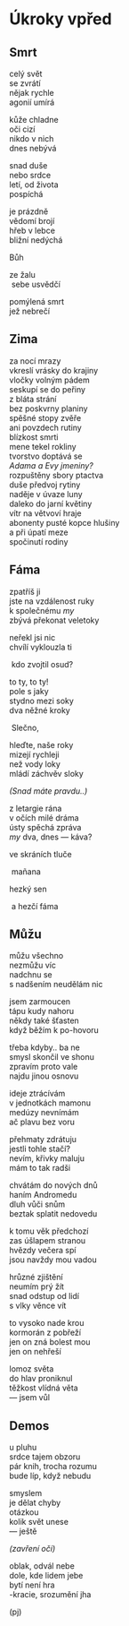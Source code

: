 Úkroky vpřed
============


Smrt
----

celý svět  
se zvrátí  
nějak rychle  
agonií umírá

kůže chladne  
oči cizí  
nikdo v nich  
dnes nebývá

snad duše  
nebo srdce  
letí, od života  
pospíchá

je prázdně  
vědomí brojí  
hřeb v lebce  
bližní nedýchá

Bůh

ze žalu  
&nbsp;sebe usvědčí

pomýlená smrt  
jež nebrečí


Zima
----

za nocí mrazy  
vkreslí vrásky do krajiny  
vločky volným pádem  
seskupí se do peřiny  
z bláta strání  
bez poskvrny planiny  
spěšné stopy zvěře  
ani povzdech rutiny  
blízkost smrti  
mene tekel rokliny  
tvorstvo doptává se  
*Adama a Evy jmeniny?*  
rozpuštěny sbory ptactva  
duše předvoj rytiny  
naděje v úvaze luny  
daleko do jarní květiny  
vítr na větvoví hraje  
abonenty pusté kopce hlušiny  
a při úpatí meze  
spočinutí rodiny


Fáma
----

zpatříš ji  
jste na vzdálenost ruky  
k společnému *my*  
zbývá překonat veletoky  
  
neřekl jsi nic  
chvílí vyklouzla ti

&nbsp;kdo zvojtil osud?

to ty, to ty!  
pole s jaky  
stydno mezi soky  
dva něžné kroky

&nbsp;Slečno,

hleďte, naše roky  
mizejí rychleji   
než vody loky  
mládí záchvěv sloky

*(Snad máte pravdu..)*

z letargie rána  
v očích milé dráma  
ústy spěchá zpráva  
*my* dva, dnes — káva?  

ve skráních tluče

&nbsp;mañana

hezký sen

&nbsp;a hezčí fáma


Můžu
----

můžu všechno  
nezmůžu víc  
nadchnu se  
s nadšením neudělám nic

jsem zarmoucen  
tápu kudy nahoru  
někdy také šťasten  
když běžím k po-hovoru

třeba kdyby.. ba ne  
smysl skončil ve shonu  
zpravím proto vale  
najdu jinou osnovu

ideje ztrácívám  
v jednotkách mamonu  
medúzy nevnímám  
ač plavu bez voru

přehmaty zdrátuju  
jestli tohle stačí?  
nevím, křivky maluju  
mám to tak radši

chvátám do nových dnů  
haním Andromedu  
dluh vůči snům  
beztak splatit nedovedu

k tomu věk předchozí  
zas úšlapem stranou  
hvězdy večera spí  
jsou navždy mou vadou

hrůzné zjištění  
neumím prý žít  
snad odstup od lidí  
s vlky věnce vít

to vysoko nade krou  
kormorán z pobřeží  
jen on zná bolest mou  
jen on nehřeší

lomoz světa  
do hlav proniknul  
těžkost vlídná věta  
— jsem vůl


Demos
-----

u pluhu  
srdce tajem obzoru  
pár knih, trocha rozumu  
bude líp, když nebudu

smyslem  
je dělat chyby  
otázkou  
kolik svět unese  
— ještě 

*(zavření očí)*

oblak, odvál nebe  
dole, kde lidem jebe  
bytí není hra  
-kracie, srozumění jha


(pj)

